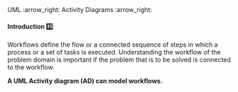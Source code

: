 <div id="path">UML :arrow_right: Activity Diagrams :arrow_right:</div>

<div id="title">

#### Introduction :two:

</div>

<div id="body">

Workflows define the flow or a connected sequence of steps in which a process or a set of tasks is executed.   Understanding the workflow of the problem domain is important if the problem that is to be solved is connected to the workflow.

**A UML Activity diagram (AD) can model workflows.**

</div>

<div id="extras">
</div>

</div>
